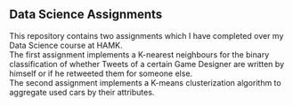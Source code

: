 ## Data Science Assignments
This repository contains two assignments which I have completed over my Data Science course at HAMK.<br>
The first assignment implements a K-nearest neighbours for the binary classification of whether Tweets of a certain Game Designer are written by himself or if he retweeted them for someone else.<br>
The second assignment implements a K-means clusterization algorithm to aggregate used cars by their attributes.<br>
